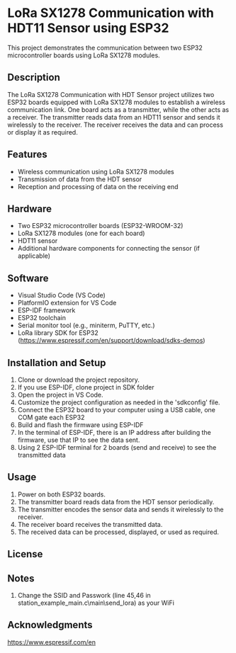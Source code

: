 # LoRa SX1278 Communication with HDT11 Sensor using ESP32

This project demonstrates the communication between two ESP32 microcontroller boards using LoRa SX1278 modules. 


## Description

The LoRa SX1278 Communication with HDT Sensor project utilizes two ESP32 boards equipped with LoRa SX1278 modules to establish a wireless communication link. One board acts as a transmitter, while the other acts as a receiver. The transmitter reads data from an HDT11 sensor and sends it wirelessly to the receiver. The receiver receives the data and can process or display it as required.

## Features

- Wireless communication using LoRa SX1278 modules
- Transmission of data from the HDT sensor
- Reception and processing of data on the receiving end

## Hardware 

- Two ESP32 microcontroller boards (ESP32-WROOM-32)
- LoRa SX1278 modules (one for each board)
- HDT11 sensor
- Additional hardware components for connecting the sensor (if applicable)

## Software 

- Visual Studio Code (VS Code)
- PlatformIO extension for VS Code
- ESP-IDF framework
- ESP32 toolchain
- Serial monitor tool (e.g., miniterm, PuTTY, etc.)
- LoRa library SDK for ESP32 (https://www.espressif.com/en/support/download/sdks-demos)

## Installation and Setup

1. Clone or download the project repository.
2. If you use ESP-IDF, clone project in SDK folder
3. Open the project in VS Code.
4. Customize the project configuration as needed in the 'sdkconfig' file.
5. Connect the ESP32 board to your computer using a USB cable, one COM gate each ESP32
6. Build and flash the firmware using ESP-IDF
7. In the terminal of ESP-IDF, there is an IP address after building the firmware, use that IP to see the data sent.
8. Using 2 ESP-IDF terminal for 2 boards (send and receive) to see the transmitted data 

## Usage

1. Power on both ESP32 boards.
2. The transmitter board reads data from the HDT sensor periodically.
3. The transmitter encodes the sensor data and sends it wirelessly to the receiver.
4. The receiver board receives the transmitted data.
5. The received data can be processed, displayed, or used as required.


## License


## Notes

1. Change the SSID and Passwork (line 45,46 in station_example_main.c\main\send_lora) as your WiFi


## Acknowledgments

https://www.espressif.com/en


